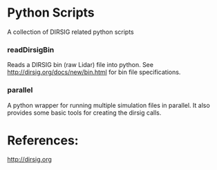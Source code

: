 # Python Scripts
A collection of DIRSIG related python scripts

### readDirsigBin
Reads a DIRSIG bin (raw Lidar) file into python.
See http://dirsig.org/docs/new/bin.html for bin file specifications.

### parallel
A python wrapper for running multiple simulation files in parallel.
It also provides some basic tools for creating the dirsig calls.

# References:
http://dirsig.org

